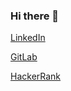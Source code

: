 ### Hi there 👋

[LinkedIn](https://www.linkedin.com/in/dmitrykalyukov/)

[GitLab](https://gitlab.com/dmitrvk)

[HackerRank](https://www.hackerrank.com/dmitrvk)
